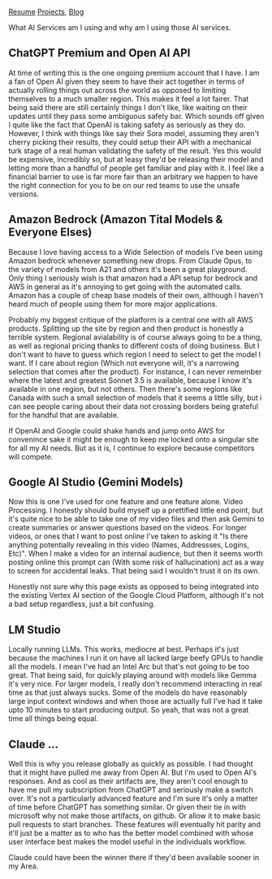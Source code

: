 [Resume](resume_page.md) [Projects](projects.md), [Blog](blog.md)

What AI Services am I using and why am I using those AI services.

## ChatGPT Premium and Open AI API
At time of writing this is the one ongoing premium account that I have. I am a fan of Open AI given they seem to have their act together in terms of actually rolling things out across the world as opposed to limiting themselves to a much smaller region. This makes it feel a lot fairer. That being said there are still certainly things I don't like, like waiting on their updates until they pass some ambiguous safety bar. Which sounds off given I quite like the fact that OpenAI is taking safety as seriously as they do. However, I think with things like say their Sora model, assuming they aren't cherry picking their results, they could setup their API with a mechanical turk stage of a real human validating the safety of the result. Yes this would be expensive, incredibly so, but at leasy they'd be releasing their model and letting more than a handful of people get familiar and play with it. I feel like a financial barrier to use is far more fair than an arbitrary we happen to have the right connection for you to be on our red teams to use the unsafe versions. 

## Amazon Bedrock (Amazon Tital Models & Everyone Elses)
Because I love having access to a Wide Selection of models I've been using Amazon bedrock whenever something new drops. From Claude Opus, to the variety of models from A21 and others it's been a great playground. Only thing I seriously wish is that amazon had a API setup for bedrock and AWS in general as it's annoying to get going with the automated calls. Amazon has a couple of cheap base models of their own, although I haven't heard much of people using them for more major applications. 

Probably my biggest critique of the platform is a central one with all AWS products. Splitting up the site by region and then product is honestly a terrible system. Regional avialability is of course always going to be a thing, as well as regional pricing thanks to different costs of doing business. But I don't want to have to guess which region I need to select to get the model I want. If I care about region (Which not everyone will, it's a narrowing selection that comes after the product). For instance, I can never remember where the latest and greatest Sonnet 3.5 is available, because I know it's available in one region, but not others. Then there's some regions like Canada with such a small selection of models that it seems a little silly, but i can see people caring about their data not crossing borders being grateful for the handful that are available.

If OpenAI and Google could shake hands and jump onto AWS for convenince sake it might be enough to keep me locked onto a singular site for all my AI needs. But as it is, I continue to explore because competitors will compete.

## Google AI Studio (Gemini Models)
Now this is one I've used for one feature and one feature alone. Video Processing. I honestly should build myself up a prettified little end point, but it's quite nice to be able to take one of my video files and then ask Gemini to create summaries or answer questions based on the videos. For longer videos, or ones that I want to post online  I've taken to asking it "Is there anything potentially revealing in this video (Names, Addressses, Logins, Etc)". When I make a video for an internal audience, but then it seems worth posting online this prompt can (With some risk of hallucination) act as a way to screen for accidental leaks. That being said I wouldn't trust it on its own. 

Honestly not sure why this page exists as opposed to being integrated into the existing Vertex AI section of the Google Cloud Platform, although it's not a bad setup regardless, just a bit confusing.

## LM Studio
Locally running LLMs. This works, mediocre at best. Perhaps it's just because the machines I run it on have all lacked large beefy GPUs to handle all the models. I mean I've had an Intel Arc but that's not going to be too great. That being said, for quickly playing around with models like Gemma it's very nice. For larger models, I really don't recommend interacting in real time as that just always sucks. Some of the models do have reasonably large input context windows and when those are actually full I've had it take upto 10 minutes to start producing output. So yeah, that was not a great time all things being equal. 

## Claude ... 
Well this is why you release globally as quickly as possible. I had thought that it might have pulled me away from Open AI. But I'm used to Open AI's responses. And as cool as their artifacts are, they aren't cool enough to have me pull my subscription from ChatGPT and seriously make a switch over. It's not a particularly advanced feature and I'm sure it's only a matter of time before ChatGPT has something similar. Or given their tie in with microsoft why not make those artifacts, on github. Or allow it to make basic pull requests to start branches. These features will eventually hit parity and it'll just be a matter as to who has the better model combined with whose user interface best makes the model useful in the individuals workflow. 

Claude could have been the winner there if they'd been available sooner in my Area. 